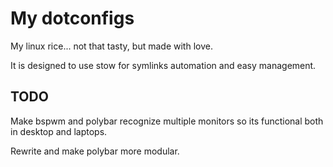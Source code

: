 # My dotconfigs

My linux rice... not that tasty, but made with love.

It is designed to use stow for symlinks automation and easy management.

## TODO

Make bspwm and polybar recognize multiple monitors so its functional both in desktop and laptops.

Rewrite and make polybar more modular.
